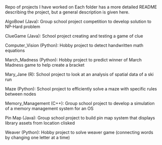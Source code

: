 Repo of projects I have worked on
Each folder has a more detailed README describing the project, but a general description is given here.

AlgoBowl (Java): Group school project competition to develop solution to NP-Hard problem

ClueGame (Java): School project creating and testing a game of clue

Computer_Vision (Python): Hobby project to detect handwritten math equations

March_Madness (Python): Hobby project to predict winner of March Madness game to help create a bracket

Mary_Jane (R): School project to look at an analysis of spatial data of a ski run

Maze (Python): School project to efficiently solve a maze with specific rules between nodes 

Memory_Management (C++): Group school project to develop a simulation of a memory management system for an OS

Pin Map (Java): Group school project to build pin map system that displays library assets from location clisked

Weaver (Python): Hobby project to solve weaver game (connecting words by changing one letter at a time)
